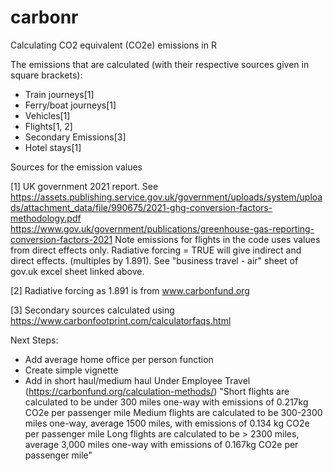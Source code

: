 # carbonr
Calculating CO2 equivalent (CO2e) emissions in R

The emissions that are calculated (with their respective sources given in square brackets):

* Train journeys[1]
* Ferry/boat journeys[1]
* Vehicles[1]
* Flights[1, 2]
* Secondary Emissions[3]
* Hotel stays[1]

Sources for the emission values

[1] UK government 2021 report.
See https://assets.publishing.service.gov.uk/government/uploads/system/uploads/attachment_data/file/990675/2021-ghg-conversion-factors-methodology.pdf
https://www.gov.uk/government/publications/greenhouse-gas-reporting-conversion-factors-2021
Note emissions for flights in the code uses values from direct effects only. Radiative forcing = TRUE will give indirect and direct effects. (multiples by 1.891). See "business travel - air" sheet of gov.uk excel sheet linked above.

[2] 
Radiative forcing as 1.891 is from www.carbonfund.org

[3]
Secondary sources calculated using https://www.carbonfootprint.com/calculatorfaqs.html

Next Steps:
* Add average home office per person function
* Create simple vignette
* Add in short haul/medium haul
Under Employee Travel (https://carbonfund.org/calculation-methods/)
"Short flights are calculated to be under 300 miles one-way with emissions of 0.217kg CO2e per passenger mile
Medium flights are calculated to be 300-2300 miles one-way, average 1500 miles, with emissions of 0.134 kg CO2e per passenger mile
Long flights are calculated to be > 2300 miles, average 3,000 miles one-way with emissions of 0.167kg CO2e per passenger mile"

